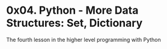 # 0x04. Python - More Data Structures: Set, Dictionary

The fourth lesson in the higher level programming with Python
